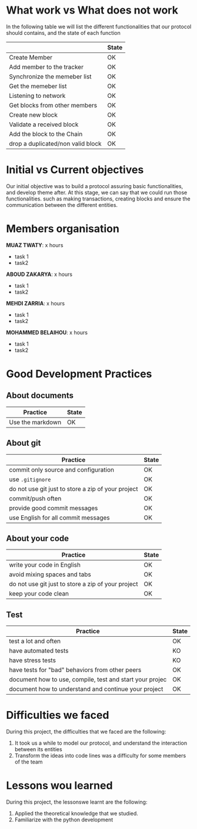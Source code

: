 # What work vs What does not work

In the following table we will list the different functionalities that our protocol should contains, and the state of each function

|                |State                          |
|----------------|-------------------------------|
|Create Member|                  OK     |
|Add member to the tracker         |OK       |
|Synchronize the memeber list          |OK|
|Get the memeber list          |OK|
|Listening to network          |OK|
|Get blocks from other members          |OK|
|Create new block          |OK|
|Validate a received block         |OK|
|Add the block to the Chain          |OK|
|drop a duplicated/non valid block          |OK|

# Initial vs Current objectives

Our initial objective was to build a protocol assuring basic functionalities, and develop theme after. At this stage, we can say that we could run those functionalities. such as making transactions, creating blocks and ensure the communication between the different entities.

# Members organisation

**MUAZ TWATY**: x hours

 - task 1
 - task2

**ABOUD ZAKARYA**: x hours

 - task 1
 - task2

**MEHDI ZARRIA**: x hours

 - task 1
 - task2

**MOHAMMED BELAIHOU**: x hours

 - task 1
 - task2

# Good Development Practices

## About documents

|Practice                |State                          |
|----------------|-------------------------------|
|Use the markdown |                  OK     |

## About git

|Practice                |State                          |
|----------------|-------------------------------|
|commit only source and configuration |OK     |
|use `.gitignore`|OK|
|do not use git just to store a zip of your project|OK|
|commit/push often|OK|
|provide good commit messages|OK|
|use English for all commit messages|OK|

## About your code
|Practice                |State                          |
|----------------|-------------------------------|
|write your code in English |OK     |
|avoid mixing spaces and tabs|OK|
|do not use git just to store a zip of your project|OK|
|keep your code clean|OK|

## Test
|Practice                |State                          |
|----------------|-------------------------------|
|test a lot and often |OK     |
|have automated tests|KO|
|have stress tests|KO|
|have tests for "bad" behaviors from other peers|OK|
|document how to use, compile, test and start your projec|OK|
|document how to understand and continue your project|OK|

# Difficulties we faced

During this project, the difficulties that we faced are the following:

 1. It took us a while to model our protocol, and understand the
    interaction between its entities
 2. Transform the ideas into code lines was a difficulty for some
    members of the team

# Lessons wou learned
During this project, the lessonswe learnt are the following:

 1. Applied the theoretical knowledge that we studied.
 2.  Familiarize with the python development
